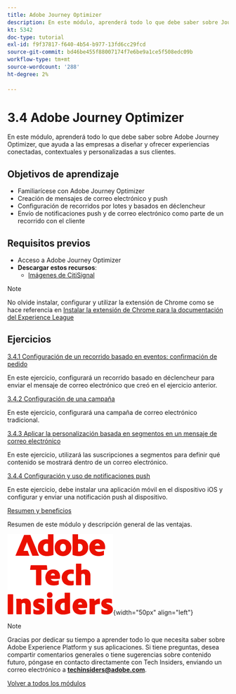 ```yaml
---
title: Adobe Journey Optimizer
description: En este módulo, aprenderá todo lo que debe saber sobre Journey Optimizer, que ayuda a las empresas a diseñar y ofrecer experiencias conectadas, contextuales y personalizadas a sus clientes.
kt: 5342
doc-type: tutorial
exl-id: f9f37817-f640-4b54-b977-13fd6cc29fcd
source-git-commit: bd46be455f88007174f7e6be9a1ce5f508edc09b
workflow-type: tm+mt
source-wordcount: '288'
ht-degree: 2%

---
```


# 3.4 Adobe Journey Optimizer

En este módulo, aprenderá todo lo que debe saber sobre Adobe Journey Optimizer, que ayuda a las empresas a diseñar y ofrecer experiencias conectadas, contextuales y personalizadas a sus clientes.

## Objetivos de aprendizaje

- Familiarícese con Adobe Journey Optimizer
- Creación de mensajes de correo electrónico y push
- Configuración de recorridos por lotes y basados en déclencheur
- Envío de notificaciones push y de correo electrónico como parte de un recorrido con el cliente

## Requisitos previos

- Acceso a Adobe Journey Optimizer
- **Descargar estos recursos**:
   - [Imágenes de CitiSignal](./../../../assets/ajo/CitiSignal-images.zip)

>[!NOTE]
>
>No olvide instalar, configurar y utilizar la extensión de Chrome como se hace referencia en [Instalar la extensión de Chrome para la documentación del Experience League](../../gettingstarted/gettingstarted/ex1.md)

## Ejercicios

[3.4.1 Configuración de un recorrido basado en eventos: confirmación de pedido](./ex1.md)

En este ejercicio, configurará un recorrido basado en déclencheur para enviar el mensaje de correo electrónico que creó en el ejercicio anterior.

[3.4.2 Configuración de una campaña](./ex2.md)

En este ejercicio, configurará una campaña de correo electrónico tradicional.

[3.4.3 Aplicar la personalización basada en segmentos en un mensaje de correo electrónico](./ex3.md)

En este ejercicio, utilizará las suscripciones a segmentos para definir qué contenido se mostrará dentro de un correo electrónico.

[3.4.4 Configuración y uso de notificaciones push](./ex4.md)

En este ejercicio, debe instalar una aplicación móvil en el dispositivo iOS y configurar y enviar una notificación push al dispositivo.

[Resumen y beneficios](./summary.md)

Resumen de este módulo y descripción general de las ventajas.

![Perspectivas técnicas](./../../../assets/images/techinsiders.png){width="50px" align="left"}

>[!NOTE]
>
>Gracias por dedicar su tiempo a aprender todo lo que necesita saber sobre Adobe Experience Platform y sus aplicaciones. Si tiene preguntas, desea compartir comentarios generales o tiene sugerencias sobre contenido futuro, póngase en contacto directamente con Tech Insiders, enviando un correo electrónico a **techinsiders@adobe.com**.

[Volver a todos los módulos](../../../overview.md)
